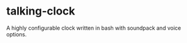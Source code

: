 talking-clock
=============

A highly configurable clock written in bash with soundpack and voice options.